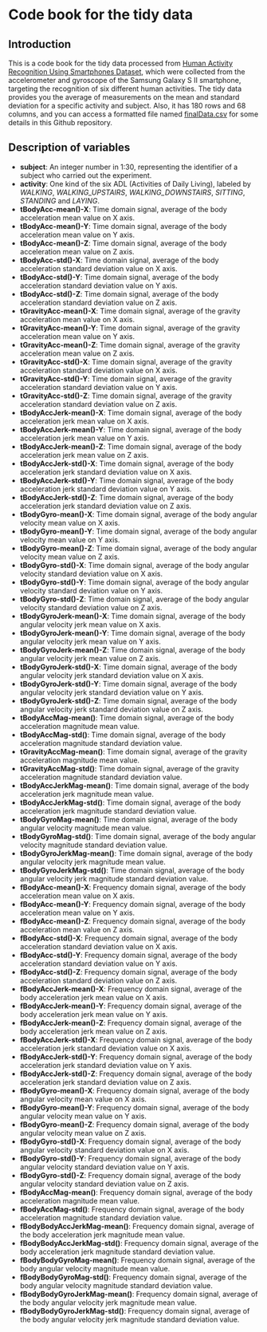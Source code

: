 # Code book for the tidy data

## Introduction
This is a code book for the tidy data processed from [Human Activity Recognition Using Smartphones Dataset](http://archive.ics.uci.edu/ml/datasets/Human+Activity+Recognition+Using+Smartphones), which were collected from the accelerometer and gyroscope of the Samsung Galaxy S II smartphone, targeting the recognition of six
different human activities. The tidy data provides you the average of measurements on the mean and standard deviation for a specific activity and subject. Also, it has 180 rows and 68 columns, and you can access a formatted file named [finalData.csv](https://github.com/MenghaoLiu/getdataproject/blob/master/finalData.csv) for some details in this Github repository.
## Description of variables
- **subject**: An integer number in 1:30, representing the identifier of a subject who carried out the experiment.
- **activity**: One kind of the six ADL (Activities of Daily Living), labeled by *WALKING*, *WALKING_UPSTAIRS*, *WALKING_DOWNSTAIRS*, *SITTING*, *STANDING* and *LAYING*.
- **tBodyAcc-mean()-X**: Time domain signal, average of the body acceleration mean value on X axis.
- **tBodyAcc-mean()-Y**: Time domain signal, average of the body acceleration mean value on Y axis.
- **tBodyAcc-mean()-Z**: Time domain signal, average of the body acceleration mean value on Z axis.
- **tBodyAcc-std()-X**: Time domain signal, average of the body acceleration standard deviation value on X axis.
- **tBodyAcc-std()-Y**: Time domain signal, average of the body acceleration standard deviation value on Y axis.
- **tBodyAcc-std()-Z**: Time domain signal, average of the body acceleration standard deviation value on Z axis.
- **tGravityAcc-mean()-X**: Time domain signal, average of the gravity acceleration mean value on X axis.
- **tGravityAcc-mean()-Y**: Time domain signal, average of the gravity acceleration mean value on Y axis.
- **tGravityAcc-mean()-Z**: Time domain signal, average of the gravity acceleration mean value on Z axis.
- **tGravityAcc-std()-X**: Time domain signal, average of the gravity acceleration standard deviation value on X axis.
- **tGravityAcc-std()-Y**: Time domain signal, average of the gravity acceleration standard deviation value on Y axis.
- **tGravityAcc-std()-Z**: Time domain signal, average of the gravity acceleration standard deviation value on Z axis.
- **tBodyAccJerk-mean()-X**: Time domain signal, average of the body acceleration jerk mean value on X axis.
- **tBodyAccJerk-mean()-Y**: Time domain signal, average of the body acceleration jerk mean value on Y axis.
- **tBodyAccJerk-mean()-Z**: Time domain signal, average of the body acceleration jerk mean value on Z axis.
- **tBodyAccJerk-std()-X**: Time domain signal, average of the body acceleration jerk standard deviation value on X axis.
- **tBodyAccJerk-std()-Y**: Time domain signal, average of the body acceleration jerk standard deviation value on Y axis.
- **tBodyAccJerk-std()-Z**: Time domain signal, average of the body acceleration jerk standard deviation value on Z axis.
- **tBodyGyro-mean()-X**: Time domain signal, average of the body angular velocity mean value on X axis.
- **tBodyGyro-mean()-Y**: Time domain signal, average of the body angular velocity mean value on Y axis.
- **tBodyGyro-mean()-Z**: Time domain signal, average of the body angular velocity mean value on Z axis.
- **tBodyGyro-std()-X**: Time domain signal, average of the body angular velocity standard deviation value on X axis.
- **tBodyGyro-std()-Y**: Time domain signal, average of the body angular velocity standard deviation value on Y axis.
- **tBodyGyro-std()-Z**: Time domain signal, average of the body angular velocity standard deviation value on Z axis.
- **tBodyGyroJerk-mean()-X**: Time domain signal, average of the body angular velocity jerk mean value on X axis.
- **tBodyGyroJerk-mean()-Y**: Time domain signal, average of the body angular velocity jerk mean value on Y axis.
- **tBodyGyroJerk-mean()-Z**: Time domain signal, average of the body angular velocity jerk mean value on Z axis.
- **tBodyGyroJerk-std()-X**: Time domain signal, average of the body angular velocity jerk standard deviation value on X axis.
- **tBodyGyroJerk-std()-Y**: Time domain signal, average of the body angular velocity jerk standard deviation value on Y axis.
- **tBodyGyroJerk-std()-Z**: Time domain signal, average of the body angular velocity jerk standard deviation value on Z axis.
- **tBodyAccMag-mean()**: Time domain signal, average of the body acceleration magnitude mean value.
- **tBodyAccMag-std()**: Time domain signal, average of the body acceleration magnitude standard deviation value.
- **tGravityAccMag-mean()**: Time domain signal, average of the gravity acceleration magnitude mean value.
- **tGravityAccMag-std()**: Time domain signal, average of the gravity acceleration magnitude standard deviation value.
- **tBodyAccJerkMag-mean()**: Time domain signal, average of the body acceleration jerk magnitude mean value.
- **tBodyAccJerkMag-std()**: Time domain signal, average of the body acceleration jerk magnitude standard deviation value.
- **tBodyGyroMag-mean()**: Time domain signal, average of the body angular velocity magnitude mean value.
- **tBodyGyroMag-std()**: Time domain signal, average of the body angular velocity magnitude standard deviation value.
- **tBodyGyroJerkMag-mean()**: Time domain signal, average of the body angular velocity jerk magnitude mean value.
- **tBodyGyroJerkMag-std()**: Time domain signal, average of the body angular velocity jerk magnitude standard deviation value.
- **fBodyAcc-mean()-X**: Frequency domain signal, average of the body acceleration mean value on X axis.
- **fBodyAcc-mean()-Y**: Frequency domain signal, average of the body acceleration mean value on Y axis.
- **fBodyAcc-mean()-Z**: Frequency domain signal, average of the body acceleration mean value on Z axis.
- **fBodyAcc-std()-X**: Frequency domain signal, average of the body acceleration standard deviation value on X axis.
- **fBodyAcc-std()-Y**: Frequency domain signal, average of the body acceleration standard deviation value on Y axis.
- **fBodyAcc-std()-Z**: Frequency domain signal, average of the body acceleration standard deviation value on Z axis.
- **fBodyAccJerk-mean()-X**: Frequency domain signal, average of the body acceleration jerk mean value on X axis.
- **fBodyAccJerk-mean()-Y**: Frequency domain signal, average of the body acceleration jerk mean value on Y axis.
- **fBodyAccJerk-mean()-Z**: Frequency domain signal, average of the body acceleration jerk mean value on Z axis.
- **fBodyAccJerk-std()-X**: Frequency domain signal, average of the body acceleration jerk standard deviation value on X axis.
- **fBodyAccJerk-std()-Y**: Frequency domain signal, average of the body acceleration jerk standard deviation value on Y axis.
- **fBodyAccJerk-std()-Z**: Frequency domain signal, average of the body acceleration jerk standard deviation value on Z axis.
- **fBodyGyro-mean()-X**: Frequency domain signal, average of the body angular velocity mean value on X axis.
- **fBodyGyro-mean()-Y**: Frequency domain signal, average of the body angular velocity mean value on Y axis.
- **fBodyGyro-mean()-Z**: Frequency domain signal, average of the body angular velocity mean value on Z axis.
- **fBodyGyro-std()-X**: Frequency domain signal, average of the body angular velocity standard deviation value on X axis.
- **fBodyGyro-std()-Y**: Frequency domain signal, average of the body angular velocity standard deviation value on Y axis.
- **fBodyGyro-std()-Z**: Frequency domain signal, average of the body angular velocity standard deviation value on Z axis.
- **fBodyAccMag-mean()**: Frequency domain signal, average of the body acceleration magnitude mean value.
- **fBodyAccMag-std()**: Frequency domain signal, average of the body acceleration magnitude standard deviation value.
- **fBodyBodyAccJerkMag-mean()**: Frequency domain signal, average of the body acceleration jerk magnitude mean value.
- **fBodyBodyAccJerkMag-std()**: Frequency domain signal, average of the body acceleration jerk magnitude standard deviation value.
- **fBodyBodyGyroMag-mean()**: Frequency domain signal, average of the body angular velocity magnitude mean value.
- **fBodyBodyGyroMag-std()**: Frequency domain signal, average of the body angular velocity magnitude standard deviation value.
- **fBodyBodyGyroJerkMag-mean()**: Frequency domain signal, average of the body angular velocity jerk magnitude mean value.
- **fBodyBodyGyroJerkMag-std()**: Frequency domain signal, average of the body angular velocity jerk magnitude standard deviation value.



